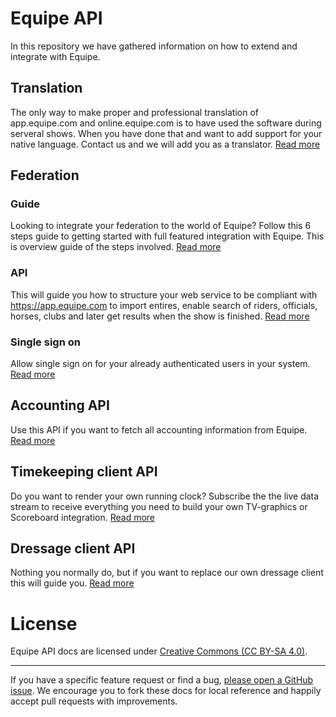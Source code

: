 # Equipe API

In this repository we have gathered information on how to extend and integrate with Equipe. 

## Translation

The only way to make proper and professional translation of app.equipe.com and online.equipe.com is to have used the software during serveral shows. When you have done that and want to add support for your native language. Contact us and we will add you as a translator. [Read more](TRANSLATION.mdown)

## Federation

### Guide

Looking to integrate your federation to the world of Equipe? Follow this 6 steps guide to getting started with full featured integration with Equipe. This is overview guide of the steps involved. [Read more](https://github.com/equipe/equipe_api/blob/master/GUIDE.mdown)

### API

This will guide you how to structure your web service to be compliant with https://app.equipe.com to import entires, enable search of riders, officials, horses, clubs and later get results when the show is finished. [Read more](FEDERATION.mdown)

### Single sign on

Allow single sign on for your already authenticated users in your system. [Read more](SINGLE_SIGN_ON.mdown)

## Accounting API

Use this API if you want to fetch all accounting information from Equipe. [Read more](ACCOUNTING.mdown)

## Timekeeping client API

Do you want to render your own running clock? Subscribe the the live data stream to receive everything you need to build your own TV-graphics or Scoreboard integration. [Read more](TIMEKEEING_CLIENT.mdown)

## Dressage client API

Nothing you normally do, but if you want to replace our own dressage client this will guide you. [Read more](DRESSAGE_CLIENT.mdown)

# License

Equipe API docs are licensed under [Creative Commons (CC BY-SA 4.0)](http://creativecommons.org/licenses/by-sa/4.0/).

---

If you have a specific feature request or find a bug, [please open a GitHub issue](https://github.com/equipe/equipe_api/issues/new). We encourage you to fork these docs for local reference and happily accept pull requests with improvements.

